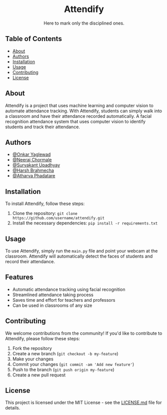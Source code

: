 <h1 align="center">Attendify</h1>

<p align="center">Here to mark only the disciplined ones.</p>

## Table of Contents

- [About](#about)
- [Authors](#authors)
- [Installation](#installation)
- [Usage](#usage)
- [Contributing](#contributing)
- [License](#license)

## About

Attendify is a project that uses machine learning and computer vision to automate attendance tracking. With Attendify, students can simply walk into a classroom and have their attendance recorded automatically. A facial recognition attendance system that uses computer vision to identify students and track their attendance.

## Authors

- [@Onkar Yaglewad](https://github.com/yaglewad-onkar)
- [@Neeraj Chormale](https://github.com/Zor0000)
- [@Suryakant Upadhyay](https://github.com/GivenBY)
- [@Harsh Brahmecha](https://github.com/harsh8266)
- [@Atharva Phadatare](https://github.com/Atharva302)


## Installation

To install Attendify, follow these steps:

1. Clone the repository: `git clone https://github.com/username/attendify.git`
2. Install the necessary dependencies: `pip install -r requirements.txt`

## Usage

To use Attendify, simply run the `main.py` file and point your webcam at the classroom. Attendify will automatically detect the faces of students and record their attendance.

## Features

- Automatic attendance tracking using facial recognition
- Streamlined attendance taking process
- Saves time and effort for teachers and professors
- Can be used in classrooms of any size

## Contributing

We welcome contributions from the community! If you'd like to contribute to Attendify, please follow these steps:

1. Fork the repository
2. Create a new branch (`git checkout -b my-feature`)
3. Make your changes
4. Commit your changes (`git commit -am 'Add new feature'`)
5. Push to the branch (`git push origin my-feature`)
6. Create a new pull request

## License

This project is licensed under the MIT License - see the [LICENSE.md](LICENSE) file for details.
